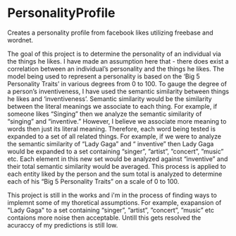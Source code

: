 PersonalityProfile
==================

Creates a personality profile from facebook likes utilizing freebase and wordnet.

The goal of this project is to determine the personality of an individual via the things he likes. I have made an assumption here that - there does exist a correlation between an individual’s personality and the things he likes. The model being used to represent a personality is based on the ‘Big 5 Personality Traits’ in various degrees from 0 to 100.
To gauge the degree of a person’s inventiveness, I have used the semantic similarity between things he likes and ‘inventiveness’. Semantic similarity would be the similarity between the literal meanings we associate to each thing. For example, if someone likes “Singing” then we analyze the semantic similarity of “singing” and “inventive.” However, I believe we associate more meaning to words then just its literal meaning. Therefore, each word being tested is expanded to a set of all related things. For example, if we were to analyze the semantic similarity of “Lady Gaga” and “ inventive” then Lady Gaga would be expanded to a set containing “singer”, ”artist”, ”concert”, ”music” etc. Each element in this new set would be analyzed against “inventive” and their total semantic similarity would be averaged. This process is applied to each entity liked by the person and the sum total is analyzed to determine each of his “Big 5 Personality Traits” on a scale of 0 to 100.




This project is still in the works and i'm in the process of finding ways to implemnt some of my thoretical assumptions. For example, exapansion of "Lady Gaga" to a set containing “singer”, ”artist”, ”concert”, ”music” etc contaions more noise then acceptable. Untill this gets resolved the acuraccy of my predictions is still low.
